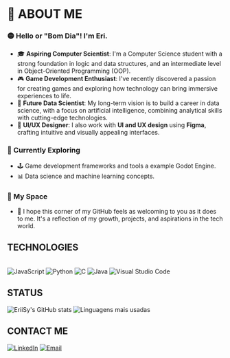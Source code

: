 # 👋 ABOUT ME

### 🟡 Hello or "Bom Dia"! I'm Eri.

- 🎓 **Aspiring Computer Scientist**: I'm a Computer Science student with a strong foundation in logic and data structures, and an intermediate level in Object-Oriented Programming (OOP).
- 🎮 **Game Development Enthusiast**: I've recently discovered a passion for creating games and exploring how technology can bring immersive experiences to life.  
- 🤖 **Future Data Scientist**: My long-term vision is to build a career in data science, with a focus on artificial intelligence, combining analytical skills with cutting-edge technologies.  
- 🎨 **UI/UX Designer**: I also work with **UI and UX design** using **Figma**, crafting intuitive and visually appealing interfaces.  

### 🌱 Currently Exploring
- 🕹️ Game development frameworks and tools a example Godot Engine.  
- 📊 Data science and machine learning concepts.

### 🤝 My Space
- 🏡 I hope this corner of my GitHub feels as welcoming to you as it does to me. It's a reflection of my growth, projects, and aspirations in the tech world.

## TECHNOLOGIES 

<div style = "display: inline_block"><br/>
    <img aling="center" alt="JavaScript"src = "https://img.shields.io/badge/JavaScript-323330?style=for-the-badge&logo=javascript&logoColor=F7DF1E"/>
    <img aling="center" alt="Python"src = "https://img.shields.io/badge/Python-3776AB?style=for-the-badge&logo=python&logoColor=white"/>
    <img aling="center" alt="C"src = "https://img.shields.io/badge/C-00599C?style=for-the-badge&logo=c&logoColor=white"/>
    <img aling="center" alt="Java"src = "https://img.shields.io/badge/Java-ED8B00?style=for-the-badge&logo=openjdk&logoColor=white"/>
    <img aling="center" alt="Visual Studio Code"src = "https://img.shields.io/badge/Visual_Studio_Code-0078D4?style=for-the-badge&logo=visual%20studio%20code&logoColor=white"/>
</div>

## STATUS
![EriiSy's GitHub stats](https://github-readme-stats.vercel.app/api?username=EriiSy&show_icons=true&theme=dark)
![Linguagens mais usadas](https://github-readme-stats.vercel.app/api/top-langs/?username=EriiSy&layout=compact&theme=radical)

## CONTACT ME
[![LinkedIn](https://img.shields.io/badge/-LinkedIn-blue?style=flat-square&logo=Linkedin&logoColor=white)](https://linkedin.com/in/erii/)
[![Email](https://img.shields.io/badge/-Email-D14836?style=flat-square&logo=Gmail&logoColor=white)](mailto:Erysy77@gmail.com)
